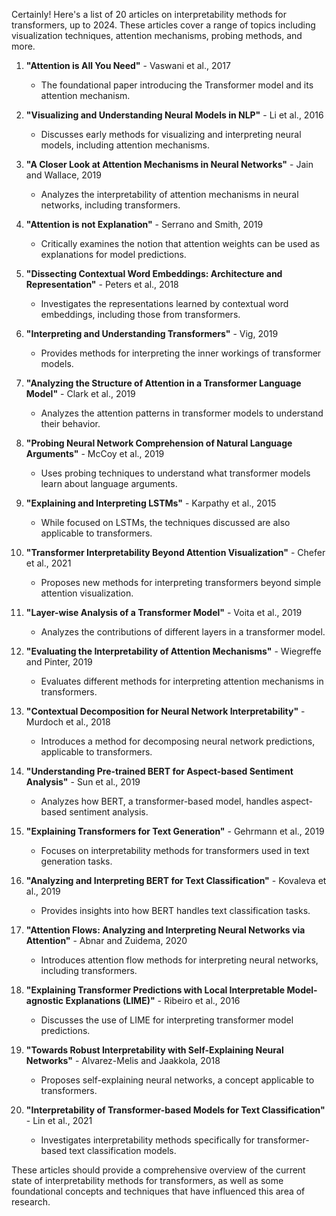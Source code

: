 Certainly! Here's a list of 20 articles on interpretability methods for transformers, up to 2024. These articles cover a range of topics including visualization techniques, attention mechanisms, probing methods, and more.

1. **"Attention is All You Need"** - Vaswani et al., 2017
   - The foundational paper introducing the Transformer model and its attention mechanism.

2. **"Visualizing and Understanding Neural Models in NLP"** - Li et al., 2016
   - Discusses early methods for visualizing and interpreting neural models, including attention mechanisms.

3. **"A Closer Look at Attention Mechanisms in Neural Networks"** - Jain and Wallace, 2019
   - Analyzes the interpretability of attention mechanisms in neural networks, including transformers.

4. **"Attention is not Explanation"** - Serrano and Smith, 2019
   - Critically examines the notion that attention weights can be used as explanations for model predictions.

5. **"Dissecting Contextual Word Embeddings: Architecture and Representation"** - Peters et al., 2018
   - Investigates the representations learned by contextual word embeddings, including those from transformers.

6. **"Interpreting and Understanding Transformers"** - Vig, 2019
   - Provides methods for interpreting the inner workings of transformer models.

7. **"Analyzing the Structure of Attention in a Transformer Language Model"** - Clark et al., 2019
   - Analyzes the attention patterns in transformer models to understand their behavior.

8. **"Probing Neural Network Comprehension of Natural Language Arguments"** - McCoy et al., 2019
   - Uses probing techniques to understand what transformer models learn about language arguments.

9. **"Explaining and Interpreting LSTMs"** - Karpathy et al., 2015
   - While focused on LSTMs, the techniques discussed are also applicable to transformers.

10. **"Transformer Interpretability Beyond Attention Visualization"** - Chefer et al., 2021
    - Proposes new methods for interpreting transformers beyond simple attention visualization.

11. **"Layer-wise Analysis of a Transformer Model"** - Voita et al., 2019
    - Analyzes the contributions of different layers in a transformer model.

12. **"Evaluating the Interpretability of Attention Mechanisms"** - Wiegreffe and Pinter, 2019
    - Evaluates different methods for interpreting attention mechanisms in transformers.

13. **"Contextual Decomposition for Neural Network Interpretability"** - Murdoch et al., 2018
    - Introduces a method for decomposing neural network predictions, applicable to transformers.

14. **"Understanding Pre-trained BERT for Aspect-based Sentiment Analysis"** - Sun et al., 2019
    - Analyzes how BERT, a transformer-based model, handles aspect-based sentiment analysis.

15. **"Explaining Transformers for Text Generation"** - Gehrmann et al., 2019
    - Focuses on interpretability methods for transformers used in text generation tasks.

16. **"Analyzing and Interpreting BERT for Text Classification"** - Kovaleva et al., 2019
    - Provides insights into how BERT handles text classification tasks.

17. **"Attention Flows: Analyzing and Interpreting Neural Networks via Attention"** - Abnar and Zuidema, 2020
    - Introduces attention flow methods for interpreting neural networks, including transformers.

18. **"Explaining Transformer Predictions with Local Interpretable Model-agnostic Explanations (LIME)"** - Ribeiro et al., 2016
    - Discusses the use of LIME for interpreting transformer model predictions.

19. **"Towards Robust Interpretability with Self-Explaining Neural Networks"** - Alvarez-Melis and Jaakkola, 2018
    - Proposes self-explaining neural networks, a concept applicable to transformers.

20. **"Interpretability of Transformer-based Models for Text Classification"** - Lin et al., 2021
    - Investigates interpretability methods specifically for transformer-based text classification models.

These articles should provide a comprehensive overview of the current state of interpretability methods for transformers, as well as some foundational concepts and techniques that have influenced this area of research.
